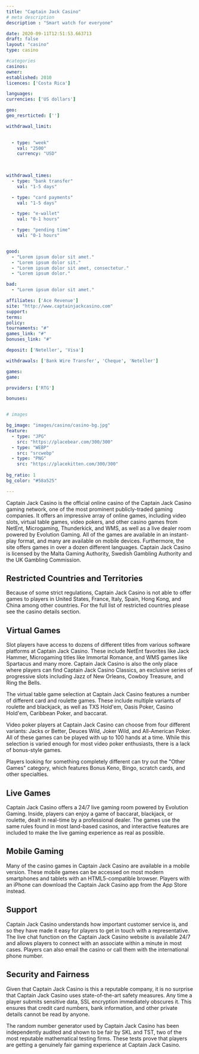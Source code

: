 ```yaml
---
title: "Captain Jack Casino"
# meta description
description : "Smart watch for everyone"

date: 2020-09-11T12:51:53.663713
draft: false
layout: "casino" 
type: casino

#categories
casinos: 
owner: 
established: 2010
licences: ['Costa Rica']

languages: 
currencies: ['US dollars']

geo: 
geo_resrticted: ['']

withdrawal_limit:

  
  - type: "week"
    val: "2500"
    currency: "USD"
  
  

withdrawal_times:
  - type: "bank transfer"
    val: "1-5 days"

  - type: "card payments"
    val: "1-5 days"

  - type: "e-wallet"
    val: "0-1 hours"

  - type: "pending time"
    val: "0-1 hours"


good:
  - "Lorem ipsum dolor sit amet."
  - "Lorem ipsum dolor sit."
  - "Lorem ipsum dolor sit amet, consectetur."
  - "Lorem ipsum dolor."

bad:
  - "Lorem ipsum dolor sit amet."

affiliates: ['Ace Revenue']
site: "http://www.captainjackcasino.com"
support: 
terms:
policy:
tournaments: "#"
games_link: "#"
bonuses_link: "#"

deposit: ['Neteller', 'Visa']

withdrawals: ['Bank Wire Transfer', 'Cheque', 'Neteller']

games: 
game:

providers: ['RTG']

bonuses:


# images

bg_image: "images/casino/casino-bg.jpg"  
feature:
  - type: "JPG" 
    src: "https://placebear.com/300/300"
  - type: "WEBP"
    src: "srcwebp"
  - type: "PNG"
    src: "https://placekitten.com/300/300"  
 
bg_ratio: 1 
bg_color: "#58a525"  

---
```


Captain Jack Casino is the official online casino of the Captain Jack Casino gaming network, one of the most prominent publicly-traded gaming companies. It offers an impressive array of online games, including video slots, virtual table games, video pokers, and other casino games from NetEnt, Microgaming, Thunderkick, and WMS, as well as a live dealer room powered by Evolution Gaming. All of the games are available in an instant-play format, and many are available on mobile devices. Furthermore, the site offers games in over a dozen different languages. Captain Jack Casino is licensed by the Malta Gaming Authority, Swedish Gambling Authority and the UK Gambling Commission.

## Restricted Countries and Territories
Because of some strict regulations, Captain Jack Casino is not able to offer games to players in United States, France, Italy, Spain, Hong Kong, and China among other countries. For the full list of restricted countries please see the casino details section.

## Virtual Games
Slot players have access to dozens of different titles from various software platforms at Captain Jack Casino. These include NetEnt favorites like Jack Hammer, Microgaming titles like Immortal Romance, and WMS games like Spartacus and many more. Captain Jack Casino is also the only place where players can find Captain Jack Casino Classics, an exclusive series of progressive slots including Jazz of New Orleans, Cowboy Treasure, and Ring the Bells.

The virtual table game selection at Captain Jack Casino features a number of different card and roulette games. These include multiple variants of roulette and blackjack, as well as TXS Hold'em, Oasis Poker, Casino Hold'em, Caribbean Poker, and baccarat.

Video poker players at Captain Jack Casino can choose from four different variants: Jacks or Better, Deuces Wild, Joker Wild, and All-American Poker. All of these games can be played with up to 100 hands at a time. While this selection is varied enough for most video poker enthusiasts, there is a lack of bonus-style games.

Players looking for something completely different can try out the "Other Games" category, which features Bonus Keno, Bingo, scratch cards, and other specialties.

## Live Games
Captain Jack Casino offers a 24/7 live gaming room powered by Evolution Gaming. Inside, players can enjoy a game of baccarat, blackjack, or roulette, dealt in real-time by a professional dealer. The games use the same rules found in most land-based casinos, and interactive features are included to make the live gaming experience as real as possible.

## Mobile Gaming
Many of the casino games in Captain Jack Casino are available in a mobile version. These mobile games can be accessed on most modern smartphones and tablets with an HTML5-compatible browser. Players with an iPhone can download the Captain Jack Casino app from the App Store instead.

## Support
Captain Jack Casino understands how important customer service is, and so they have made it easy for players to get in touch with a representative. The live chat function on the Captain Jack Casino website is available 24/7 and allows players to connect with an associate within a minute in most cases. Players can also email the casino or call them with the international phone number.

## Security and Fairness
Given that Captain Jack Casino is this a reputable company, it is no surprise that Captain Jack Casino uses state-of-the-art safety measures. Any time a player submits sensitive data, SSL encryption immediately obscures it. This ensures that credit card numbers, bank information, and other private details cannot be read by anyone.

The random number generator used by Captain Jack Casino has been independently audited and shown to be fair by SKL and TST, two of the most reputable mathematical testing firms. These tests prove that players are getting a genuinely fair gaming experience at Captain Jack Casino.